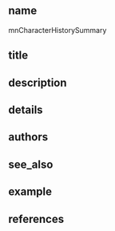 ## name
mnCharacterHistorySummary
## title
## description
## details
## authors
## see_also
## example
## references
